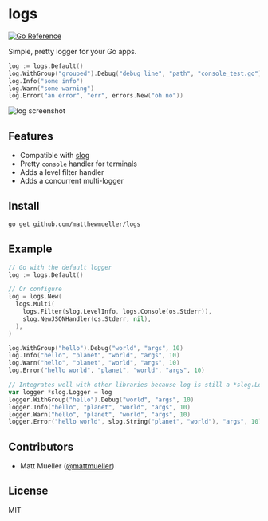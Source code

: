 # logs

[![Go Reference](https://pkg.go.dev/badge/github.com/matthewmueller/logs.svg)](https://pkg.go.dev/github.com/matthewmueller/logs)

Simple, pretty logger for your Go apps.

```go
log := logs.Default()
log.WithGroup("grouped").Debug("debug line", "path", "console_test.go")
log.Info("some info")
log.Warn("some warning")
log.Error("an error", "err", errors.New("oh no"))
```

![log screenshot](https://github.com/user-attachments/assets/8b108829-8dbc-4a50-86c5-94363d1dca7b)

## Features

- Compatible with [slog](https://go.dev/blog/slog)
- Pretty `console` handler for terminals
- Adds a level filter handler
- Adds a concurrent multi-logger

## Install

```sh
go get github.com/matthewmueller/logs
```

## Example

```go
// Go with the default logger
log := logs.Default()

// Or configure
log = logs.New(
  logs.Multi(
    logs.Filter(slog.LevelInfo, logs.Console(os.Stderr)),
    slog.NewJSONHandler(os.Stderr, nil),
  ),
)

log.WithGroup("hello").Debug("world", "args", 10)
log.Info("hello", "planet", "world", "args", 10)
log.Warn("hello", "planet", "world", "args", 10)
log.Error("hello world", "planet", "world", "args", 10)

// Integrates well with other libraries because log is still a *slog.Logger
var logger *slog.Logger = log
logger.WithGroup("hello").Debug("world", "args", 10)
logger.Info("hello", "planet", "world", "args", 10)
logger.Warn("hello", "planet", "world", "args", 10)
logger.Error("hello world", slog.String("planet", "world"), "args", 10)
```

## Contributors

- Matt Mueller ([@mattmueller](https://twitter.com/mattmueller))

## License

MIT
